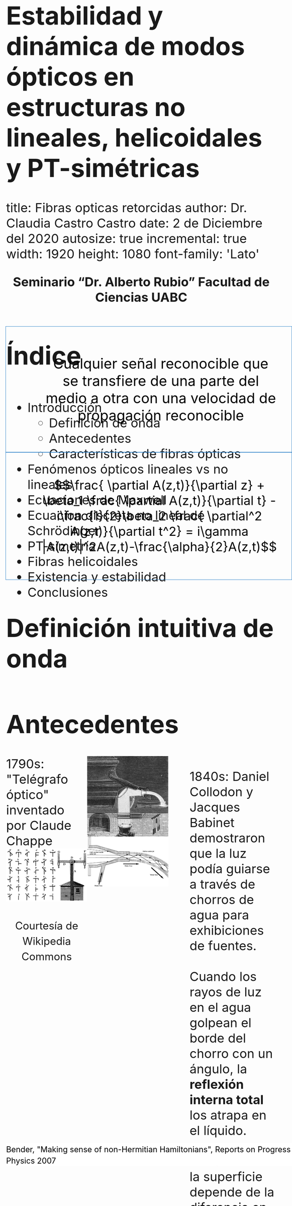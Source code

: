 <style>

.section .reveal .state-background {
   background: #ffffff;
   word-wrap: normal;
  -moz-hyphens: none;
}

.reveal h1, .reveal h2, .reveal h3 {
  word-wrap: normal;
  -moz-hyphens: none;
}

.section .reveal h1, 
.section .reveal h2,
.section .reveal h3,  
.section .reveal ul,
.section .reveal p {
   color: black;
   margin-top: 50px;
   text-align: center;
}

.midcenter {
    position: fixed;
    top: 50%;
    left: 50%;
}

.footer {
    color: black; 
    background: #ffffff;
    position: fixed; 
    top: 95%;
    text-align:left; 
    width:100%;
    font-size: 30px;
}

table {
  border: 1px solid black;
  text-align: center;
  border-bottom: 1px solid #ddd;
}

th {
  text-align: center;
}

tr {
  text-align: center;
}

td {
  text-align: center;
}


table.minimalistBlack {
    border: 3px solid #000000;
    width: 100%;
    text-align: center;
    border-collapse: collapse;
}

body{
  font-size: 40px;
}

</style>


<!-- foo 
Highlighting
bold
strong
orange <b style="color:#d95f02"> text </b>
green  <b style="color:#1b9e77"> text </b>
purple <b style="color:#d24693"> text </b>
red    <b style="color:#FF0000"> text </b>
blue   <b style="color:#0000FF"> text </b>

<p style = "font-size: 50px;">Definición de onda </p>

font-weight:bold;
-->

Estabilidad y dinámica de modos ópticos en estructuras no lineales, helicoidales y PT-simétricas 
=================================================
title: Fibras opticas retorcidas
author: Dr. Claudia Castro Castro
date: 2 de Diciembre del 2020
autosize: true
incremental: true
width: 1920
height: 1080
font-family: 'Lato'


<p style="text-align:center; font-weight:bold">Seminario “Dr. Alberto Rubio” Facultad de Ciencias UABC </p>

<div class='footer'>
<center>
   Copyright Disclaimer: material is for educational purposes only under fair use.
</center>
</div>

Índice
==========================================================

<div style="float:left; width:100%">
<ul>
<li>
Introducción
    <ul>
      <li>Definición de onda</li>
      <li>Antecedentes</li>
      <li>Características de fibras ópticas</li>
    </ul>
<li>Fenómenos ópticos lineales vs no lineales</li>   
<li>Ecuaciones de Maxwell</li>
<li>Ecuacion discreta no lineal de Schrödinger </li>
<li>PT-simetría</li>
<li>Fibras helicoidales</li>
<li>Existencia y estabilidad</li>
<li>Conclusiones</li>
</ul>
</div>


Definición intuitiva de onda 
========================================================

<div style="border: 1px solid blue;border-color:#287EC7; color:black;position: fixed; top:30%; text-align:center;left:5%;padding:1em; font-size: 45px" class="fragment">
<ul style="list-style-type:none;">
Cualquier señal reconocible que se transfiere de una parte del medio a otra con una velocidad de propagación reconocible
</ul>
</div> 


<div class='footer'>
<small>Whitham, G. B., "Linear and nonlinear waves", Ed. John Wiley & Sons, 1974</small>
</div>


Antecedentes
========================================================

<div style="float:left; width:30%" class="fragment">
1790s: "Telégrafo óptico" inventado por Claude Chappe 
<img src="figs/telegrafooptico.jpeg" alt="Telegrafo optico y sus simbolos"><div style="float:center; width:100%">
</div>
<p style="text-align:center">
<small>Courtesía de Wikipedia Commons </small>
</p>
</div>

<div style="float:left; width:30%" class="fragment">
<img src="figs/fountain.png" alt="Luz guida en chorros de agua"><div style="float:center; width:100%">
</div>
</div>


<div style="float:left; width:40%">
<ul style="list-style-type:none;">
<li> 1840s: Daniel Collodon y Jacques Babinet demostraron que la luz podía guiarse a través de chorros de agua para exhibiciones de fuentes.
</li>
<li></br>
Cuando los rayos de luz en el agua golpean el borde del chorro con un ángulo, la <strong>reflexión interna total</strong> los atrapa en el líquido.
</li>

<li></br>
Refracción en la superficie depende de la diferencia en el <strong>índice de refracción</strong>; cuanto mayor es la diferencia, más refracción
</li>
</ul>
</div>

<div class='footer'>
<small>Hecht, J. City of Light: The Story of Fiber Optics
Oxford University Press, 1999</small>
</div>


Reflexión interna total (TIR)
========================================================

<div style="float:left; width:100%">
<ul style="list-style-type:none;">
<li> 
Es un efecto secundario de la <i>refracción</i>, la curvatura de la luz que pasa de un material transparente a otro.
</li>
</ul>
</div>

<div style="float:left; width:50%" class="fragment">
<img src="figs/refraction_city_of_light.png" alt="Refraction de vidrio a aire"><div style="float:center; width:100%">
</div>
<p style="text-align:center">
<small>Courtesía de Hecht, J. City of Light: The Story of Fiber Optics, 1999</small>
</p>
</div>

<div style="float:left; width:50%">
<ul style="list-style-type:none;">
<li></br><strong>Índice de refracción</strong>
$$n=\frac{\text{velocidad de la luz en el vacio}}{\text{velocidad en el material}}$$
</li>
<li></br><strong>Ley de Snell</strong>
$$n_1 \sin{\theta_1} = n_2 \sin{\theta_2} $$
</li>
<li></br>Resposable por 
</li>
</ul>
</div>

<div style="float:left; width:10%;padding-left:5%" class="fragment">
<img src="figs/fresnel.JPG" alt="Lente de faro Fresnel"><div style="float:center; width:100%">
</div>
</div>

<div style="float:left; width:15%" class="fragment">
<img src="figs/lotus.jpeg" alt="Flor de loto de cristal"><div style="float:center; width:100%">
</div>
</div>

<div style="float:left; width:20%" class="fragment">
<img src="figs/diamond.jpg" alt="Total Internal Reflections in Diamond "><div style="float:center; width:100%">
</div>
<p style="text-align:center">
<small>Courtesía de Wikimedia Commons</small>
</p>
</div>


Reflexión interna total (TIR)
========================================================

<div style="float:left; width:100%">
<ul style="list-style-type:none;">
<li> 
</li>
</ul>
</div>

<div style="float:left; width:40%;font-size: 40px" class="fragment">
<img src="figs/totalinternalreflexion.png" alt="Luz guida en chorros de agua"><div style="float:center; width:100%">
</div>
<p style="text-align:center">
<small>Courtesía de Hecht, J. City of Light: The Story of Fiber Optics, 1999</small>
</p>
</div>


<div style="float:left; width:60%">
<ul>
<li> La luz que golpea la superficie casi directamente se refracta en el aire
</li>

<li>Hay un <b>ángulo crítico</b> donde no puede emerger al aire, se mide a partir de una línea llamada <b>normal</b> que es perpendicular a la superficie.
</li>
<li>Si $\theta_1 > \sin^{-1}\left(\frac{n_2}{n_1}\right)$ $\Rightarrow \sin \theta_2 > 1 \;\;(!)$
</li>
<li>
La luz fuera del ángulo crítico se refleja de nuevo en el cristal.
</li>
<li>ángulo crítico
$\theta_c = \sin^{-1}\left(\frac{n_2}{n_1}\right)$ existe solo cuando $n_2 < n_1$, entonces
TIR ocurre solo dentro del <b>medio con índice más alto</b>
</li>
</ul>
</div>

<div style="float:left; width:20%; padding-left:20%" class="fragment">
<img src="figs/tir_in_a_wine_glass.jpg" alt="Demonstration of Total-Internal-Reflection(TIR) in a wine glass"><div style="float:center; width:100%">
</div>
<p style="text-align:center">
<small>Courtesía de Keerthi, CC BY 4.0 via Wikimedia Commons</small>
</p>
</div>


Inicios de las fibras ópticas
========================================================

<div style="float:left; width:100%">
<ul>
<li>Generaciones de artesanos, inventores, ingenieros y científicos
desarrollaron la tecnología para hacer vidrio
</li>
  <ul>
  <li> Es <b>maleable</b> cuando está caliente, así como la <b>transparencia</b> del sólido, lo que lo ha convertido en un material atractivo.
  </li>
  <li> El ingrediente más importante del vidrio común es el dióxido de silicio, un mineral duradero conocido como <strong>Sílice/Silica</strong>.
  </li>
  </ul>
<li> 1930s: Heinrich Lamm (médico) primera persona conocida que ha demostrado la transmisión de imágenes a través de un arreglo de fibras ópticas
</li> 
  <ul>
  <li> Sin embargo, las fibras descubiertas transmitían imágenes de manera deficiente.
  </li>
  </ul>
<li>1950s: Van Heel y O'Brien recubren una fibra descubierta con un <b>material de índice menor</b> mantendría la TIR mientras protege la superficie óptica
</li>
<ul>
<li>Fibras revestidas de vidrio tenían una atenuación de aproximadamente un <b>decibel por metro (dB/m)</b>, lo que está bien para imágenes médicas, pero demasiado alto para comunicaciones.
</li>
</ul>
</ul>
</div>

<div class='footer'>
<small>Hecht, J. City of Light: The Story of Fiber Optics
Oxford University Press, 1999</small>
</div>



Fibras ópticas
========================================================

<div style="float:left; width:35%" class="fragment">
<img src="figs/cable.jpg" alt="Esquema de fibra optica multi-nucleo"><div style="float:center; width:100%">
</div>
<p style="text-align:left">
<small>Courtesía de depositphotos.com</small>
</p>
</div>

<div style="float:left; width:30%" class="fragment">
<img src="figs/hexagonalarray.png" alt="Esquema de un arreglo 2D"><div style="float:center; width:100%"></div>
<p style="text-align:center">
<small>Pertsch et al. Nonlinearity and
disorder in fiber arrays. Physical
Review letters, 2004</small>
</p>
</div>

<div style="float:left; width:35%" class="fragment">
<img src="figs/array.png" alt="Esquema de un arreglo 2D"><div style="float:center; width:100%">
</div>
<p style="text-align:center">
<small>Joannopoulos et al. Photonic crystals: molding the flow of light. Princeton University Press, 2011.</small>
</p>
</div>


Características de las fibras ópticas
========================================================

<div style="float:left; width:33%" class="fragment">
<img src="figs/dielectric_fiber.png" alt="Esquema de fibra optica dielectric y el perfil de indices de refraccion"><div style="float:center; width:100%">
</div>
<p style="text-align:center">
<small>Agrawal G., Nonlinear fiber optics, Academic Press, 2013</small>
</p>
</div>


<div style="float:left; width:65%">
<ul>
<li> En su forma más simple, una fibra optica consiste de un nucle de cristal rodeado de una revestimiento con índice de refracción $n_c$
<li> Índice de refracción del revestimiento es $n_1$</br>
con $n_c < n_1$ 
</li>
<li>El material de elección para las fibras ópticas de <b>baja pérdida</b> es el cristal de <strong>sílice</strong> puro sintetizado mediante la fusión de moléculas de $SiO_2$.
</li>
<li>La diferencia del índice de refracción entre el núcleo y el
el revestimiento se realiza mediante el uso selectivo de dopantes durante el proceso de fabricación. Los dopantes como $GeO_2$ y $P_2 O_5$ aumentan el índice de refracción de del sílice y son adecuados para el núcleo
</li>
<li>Poder transmitido
$$P_T = P_0 exp(-\alpha L)$$
$P_0$ poder inicial, $L$ longitud, $\alpha$ constante de atenuación
</li>
</ul>
</div>


Dispersión
========================================================

<div style="float:left; width:40%" class="fragment">
<img src="figs/waterdrop.jpg" alt="Gota que cae en agua"><div style="float:center; width:100%">
</div>
<p style="text-align:center">
<small>Cortesia de Pixabay </small>
</p>
</div>

 
<div style="float:left; width:60%">
<ul>
<li> Como cuando una piedra que cae en un estanque inmóvil produce ondas en la superficie del agua, eventualmente desaparecen y se desvanecen
</li>
<li>
Un rayo de luz puede extenderse cuando viaja a través de diferentes medios.
</li>
<li> La dispersión temporal y la difracción espacial se deben a la dependencia del índice de refracción de la frecuencia y la longitud de onda
</li>
<li>Ambos causan un ensanchamiento espacial y temporal de la luz.
</li>
</ul>
</div>


<div class='footer'>
<small>Yang J., "Nonlinear waves and nonintegrable systems", Ed. SIAM, 2010</small>
</div>



Ecuaciones de Maxwell
========================================================

La luz es una <b>onda electro-magnética</b> que consiste de un campo eléctrico  y un campo magnético oscilando a una tasa muy alta ($10^{14}$ Hz) viajando en el espacio con una dirección perpendicular a ambos campos vectoriales

<div style="float:left; width:30%">
<ul style="list-style-type:none;">
<li>
$$\begin{align}
\nabla\times\mathbf{E}=&-\frac{\partial\mathbf{B}}{\partial t}\\
\nabla\times\mathbf{H}=&\mathbf{J}+\frac{\partial\mathbf{D}}{\partial t}\\
\nabla\cdot\mathbf{D}=&\rho_{v}\\
\nabla\cdot\mathbf{B}=&0
\end{align}$$
</li>
</ul>
</div>

<div style="float:left; width:40%">
<ul style="list-style-type:none;">
<li> 
</br>$\mathbf{E}$ campo eléctrico [$V/m$]
</br>$\mathbf{B}$ densidad de flujo magnético [$T$]
</br>$\mathbf{H}$ campo magnético [$A/m$]
</br>$\mathbf{D}$ densidad de flujo eléctrico [$C/m^2$]
</br>$\mathbf{J}$ densidad de corriente eléctrica  [$A/m^2$]
</li>
</ul>
</div>

<div style="float:left; width:30%">
<ul style="list-style-type:none;">
<li></br> $\mathbf{D}=\varepsilon \mathbf{E}$
</br>$\mathbf{B}=\mu \mathbf{H}$
</br>$\mathbf{J}=\sigma \mathbf{E}$
</br></br>$\varepsilon= \varepsilon_0 \varepsilon_r$ dielectric permittivity
</br>$\mu= \mu_0 \mu_r$ permeability
</br>$\sigma$ electric conductivity
</li>
</ul>
</div>

<div style="float:left; width:100%">
<ul style="list-style-type:none;">
</ul>
</div>



<div style="float:left; width:100%">
<ul>
<h2>Ecuación de onda</h2>
<li>El campo vectorial eléctrico satisface la ecuación de onda
$$\nabla^2 \mathbf{E}(\mathbf{r},t)-\frac{1}{c^2}\frac{\partial^2 \mathbf{E}(\mathbf{r},t)
}{\partial t^2}=0$$
</li>
<li><strong>T-simetría</strong>: ecuación es <strong>invariante</strong>  w. r. t. tiempo $t\rightarrow -t$
</li>
</ul>
</div>

<div class='footer'>
<small>Wartak, Computational photonics, Cambridge Univeristy Press, 2013</small>
</div>



Óptica lineal vs no lineal
========================================================

<div style="float:left; width:100%">
<ul style="list-style-type:none;">
<li><b style="color:#1b9e77"> Lineal </b>: las ondas electromagnéticas inducen una separación de las cargas en el material, es decir, una <i>polarización</i> $P_L$, la cual es <b style="color:#1b9e77">directamente proporcional</b> al campo eléctrico
$$P = \varepsilon_0 \chi^{(1)} E$$
donde   $\varepsilon_0$ es la <i>permitividad del vacío</i> y
$\chi^{(1)}$ es la constante de <i>susceptibilidad</i>.
</li>
</ul>
</div>

<div style="float:left; width:100%">
<ul>
<li> Interacción de la luz con la materia <b style="color:#1b9e77">no modifica</b> las propiedades de onda
</li>
<li>Ejemplos de fenómenos ópticos lineales:
</li>
</ul>
</div>


<div style="float:left; width:11%" class="fragment">
<img src="figs/cat.jpg" alt="Reflejo de un gato en un espejo"><div style="float:center; width:100%"></div>
<p style="text-align:center"><small>
Reflexión
</small></p>
</div>


<div style="float:left; width:14%" class="fragment">
<img src="figs/pencil.jpg" alt="Ejemplos de fenómenos ópticos lineales"><div style="float:center; width:100%">
</div>
<p style="text-align:center"><small>
Refracción
</small></p>
</div>



<div style="float:left; width:33%" class="fragment">
<img src="figs/photochomic-vs-transition-lenses.jpg" alt="Lentes photocromaticos"><div style="float:center; width:100%">
</div>
<p style="text-align:center"><small>
Photocromia
</small></p>
</div>


<div style="float:left; width:42%">
<ul style="list-style-type:none">
<li>$\diamond$ Linealidad es una suposición que solo es válida para <b style="color:#1b9e77">bajas intensidades</b>
</li>
<li></br>
</li>
<li>$\diamond$ Casi todos los materiales tienen algunos efectos no lineales si la fuente de luz solo es lo suficientemente potente  <b style="color:#d95f02">altas intensidades</b>
</li>
</ul>
</div>

<div class='footer'>
   <small>Agrawal G., Nonlinear fiber optics, Academic Press, 2013 </small>
</div>



Óptica no lineal
========================================================

<div style="float:left; width:100%">
<ul style="list-style-type:none;">
<li><b style="color:#d95f02">No lineal</b>: describe el comportamiento de la luz en medios  en   cual   el   componente   dieléctrico   de la <i>polarización</i> responde a la forma no lineal del campo eléctrico de la luz $E$
$$P=\varepsilon_0  \chi^{(1)}E + \varepsilon_0 \chi^{(2)}E^2 +  \varepsilon_0 \chi^{(3)}E^3+\dots$$
</li>
</ul>
</div>

<div style="float:left; width:100%">
<ul>
<li> 2nd order susceptibility $$\chi^{(2)} \approx 1.94\times10^{-12}\;m/V$$
</li>
<li> 3rd order susceptibility$$\chi^{(3)} \approx 3.78\times10^{-24}\;m^2/V^2$$
</li>
<li> Para fibras de <strong>sílice</strong> $SiO_2$ el effecto de segundo orden es despreciable
</li>
<li> $\chi^{(3)}$ está asociada al <strong>effecto Kerr</strong>
</li>
<li>Polarizacion total: lineal + no lineal 
$$P(\omega) = \varepsilon_0 \chi^{(1)}E(\omega)+3\varepsilon_0\chi^{(3)}|E(\omega)|^2E(\omega)  $$
</li>
<li>Effective susceptibility
$$\chi_{eff} = \chi^{(1)}+3\chi^{(3)}|E(\omega)|^2 $$
</li>
<li>Está ligada al índice de refracción 
$$\bar{n} = 1+\chi^{(3)}=\bar{n}_0 +\bar{n}_2\;I$$
</li>
</ul>
</div>


Óptica no lineal: effecto Kerr 
========================================================
 

<div style="float:left; width:100%">
<ul style="list-style-type:none;">
<li> Descubierta por John Kerr en 1875
</li>
<li> Describe situaciones donde el índice de refracción depende de el campo eléctrico como 
$$\bar{n}(\omega, |E|^2)=\bar{n}_0(\omega) + \bar{n}_2(\omega)|E|^2$$
</li>
<li>Para sílice es $1.3\times10^{-22}\; m^2/V^2$
</li>
</ul>
</div>


Derivación de la ecuación de Schrödinger
========================================================

<div style="float:left; width:100%">
<ul style="list-style-type:none;">
<li>En medio Kerr el índice de refracción depende de la intensidad del campo eléctrico $I(t)$
$$\bar{n}(t)=\bar{n}_0 + \bar{n}_2 I(t), \;\;\;I(t)=2\bar{n}_0\varepsilon_0 c |A(z,t)|^2$$
</li>
<li> y 
$$E(z,t)=A(z,t)e^{i(\omega_0 t-\beta _0 z)}$$
</li>
<li>Aplicando transformada de Fourier del campo óptico
$$E(z,t)=\int_{-\infty}^{\infty} \tilde{E}(z,\omega)e^{i(\omega t - \beta z)} \;d\omega$$
</li>
<li>Considerar la expansion de Taylor de la constante de propagación
$$\beta(\omega) = \beta_0 + \beta _1 (\omega - \omega_0 )+\frac{1}{2}\beta_2 (\omega - \omega_0)^2 + \Delta \beta_{NL}$$
</li>
<li>Sustituir
$$\begin{align}
E(z,t)=&e^{-i\beta_0 z}\int_{-\infty}^{\infty} \tilde{E}(z,\omega)e^{i\omega t - i\beta_1 z \Delta \omega - i\frac{1}{2}\beta_2 z \Delta \omega^2-iz\Delta\beta_{NL} } \;d(\Delta\omega)\\
=&e^{i(\omega_0t-\beta_0 z)}\int_{-\infty}^{\infty} \tilde{E}(z,\omega_0 +\Delta \omega)e^{it\Delta\omega-i\beta_1 z \Delta \omega - i\frac{1}{2}\beta_2 z \Delta \omega^2-iz\Delta\beta_{NL}} \;d(\Delta\omega)\\
\equiv&e^{i(\omega_0 t-\beta _0 z)} A(z,t)
\end{align}$$
</li>
</ul>
</div>

<div class='footer'>
<small>Wartak, "Computational photonics", Cambridge Univeristy Press, 2013</small>
</div>



Derivación de la ecuación de Schrödinger
========================================================

<div style="float:left; width:100%">
<ul style="list-style-type:none;">
<li> Hemos definido 
$$A(z,t) = \int_{-\infty}^{\infty} \tilde{E}(z,\omega_0 +\Delta \omega)e^{it\Delta\omega-i\beta_1 z \Delta \omega - i\frac{1}{2}\beta_2 z \Delta \omega^2-iz\Delta\beta_{NL}} \;d(\Delta\omega)
=\int_{-\infty}^{\infty} \tilde{E}(z,\omega_0 +\Delta \omega)e^{ig(z,t)} \;d(\Delta\omega)$$
</li>
<li> Derivar
$$\begin{align}
\frac{ \partial A(z,t)}{\partial t}  =&\int_{-\infty}^{\infty} \tilde{E}(z,\omega_0 +\Delta \omega)i\Delta \omega e^{ig(z,t)} \;d(\Delta\omega) \\
\frac{ \partial^2 A(z,t)}{\partial t^2}  =&\int_{-\infty}^{\infty} \tilde{E}(z,\omega_0 +\Delta \omega)(i\Delta \omega)^2 e^{ig(z,t)} \;d(\Delta\omega) \\
\frac{ \partial A(z,t)}{\partial z}  =&\int_{-\infty}^{\infty} \tilde{E}(z,\omega_0 +\Delta \omega)(-i\beta_1  \Delta \omega - i\frac{1}{2}\beta_2 \Delta \omega^2-i\Delta\beta_{NL}) e^{ig(z,t)} \;d(\Delta\omega) 
\end{align}$$
</li>
<li>Combinar
$$\frac{ \partial A(z,t)}{\partial z} +  \beta_1 \frac{ \partial A(z,t)}{\partial t} -i\frac{1}{2}\beta_2 \frac{ \partial^2 A(z,t)}{\partial t^2} =  \int_{-\infty}^{\infty} \tilde{E}(z,\omega_0 +\Delta \omega) \left[  ... \right]e^{ig(z,t)} \;d(\Delta\omega)$$
</li>
<li> La expresión en $[...]$ es $-i\bar{n}_2k_0 I$
</li>
<li>Entonces
$$\frac{ \partial A(z,t)}{\partial z} +  \beta_1 \frac{ \partial A(z,t)}{\partial t} -i\frac{1}{2}\beta_2 \frac{ \partial^2 A(z,t)}{\partial t^2} =  -i\bar{n}_2k_0I \int_{-\infty}^{\infty} \tilde{E}(z,\omega_0 +\Delta \omega) e^{ig(z,t)} \;d(\Delta\omega)$$
</li>
</ul>
</div>

<div class='footer'>
<small>Wartak, "Computational photonics", Cambridge Univeristy Press, 2013</small>
</div>


Derivación de la ecuación de Schrödinger
========================================================

<div style="float:left; width:100%">
<ul style="list-style-type:none;">
<li>
</li>
<li>Entonces
$$\frac{ \partial A(z,t)}{\partial z} +  \beta_1 \frac{ \partial A(z,t)}{\partial t} -i\frac{1}{2}\beta_2 \frac{ \partial^2 A(z,t)}{\partial t^2} =  -i\bar{n}_2k_0 I \int_{-\infty}^{\infty} \tilde{E}(z,\omega_0 +\Delta \omega) e^{ig(z,t)} \;d(\Delta\omega)$$
</li>
<li>
$$``\qquad" \qquad =  -i\bar{n}_2k_0 I A(z,t)$$
</li>
<li> Por lo tanto 
</li>
</ul>
</div>


<div style="border: 1px solid blue;border-color:#287EC7; color:black;position: fixed; top:40%; text-align:center;left:5%;padding:1em;" class="fragment">
<ul style="list-style-type:none;">
<li>
$$\frac{ \partial A(z,t)}{\partial z} +  \beta_1 \frac{ \partial A(z,t)}{\partial t} -i\frac{1}{2}\beta_2 \frac{ \partial^2 A(z,t)}{\partial t^2} = i\gamma |A(z,t)|^2A(z,t)-\frac{\alpha}{2}A(z,t)$$
</li>
</ul>
</div> 


<div class='footer'>
<small>Wartak, Computational photonics, Cambridge Univeristy Press, 2013</small>
</div>


Ecuación discreta no lineal de Schrödinger (DNLS)
========================================================


<div style="float:left; width:100%">
<ul style="list-style-type:none;">
<li> 
Considere la dinámica de propagación en un arreglo <b>discreto</b> de fibras ópticas descrita por la ecuación discreta de Schrödinger no lineal (DNLS)
$$\begin{equation}\label{eq:DNLSE}
i \frac{dc_n}{dz} =  \epsilon_n c_n  - k(c_{n+1}+c_{n-1}) + \sigma|c_n|^2c_n,
\end{equation}$$
</li>
<li>$c_n$: amplitudes complejas,  en el sitio $n$, que dependen de la dirección de la variable de propagación $z\in\mathbb{R}$
</br>$k$: fuerza uniforme de acoplamiento con el vecino más cercano
</br>$\epsilon_n$: perfil de índice de refracción in-situ
</br>$\sigma$: fuerza de no linealidad
</li>
<li>$\diamond$ El hamiltoniano que da lugar a las ecuaciones de movimiento viene dado por la ecuación
$$\begin{equation}\label{eq:hamiltonian}
H_D = \sum_n \epsilon_n|c_n|^2 + \frac{\sigma}{2}|c_n|^4 - k\left(c_{n+1}c_n^*+c^*_{n+1}c_n  \right).
\end{equation}$$
</li>
<li>Configuración ideal de guías de ondas ópticas idénticas, donde $\epsilon_n$ es una constante fija $\epsilon$.
</li>
</ul>
</div>


<div style="float:left; width:60%;padding-left:20%" class="fragment">
<img src="figs/flatarray.png" style="width:100%" alt="Surface with positive orientation"><div style="float:left; width:100%">
</div>
<p style="text-align:center"><small>
Representación esquemática de un arreglo de guías de ondas ópticas planar. $r_n$ es el radio de cada núcleo en particular
</small></p>
</div>


Parity-Time (PT) simetría
========================================================

<div style="float:center; width:100%">
<ul style="list-style-type:none;">
<li>
<table style="font-size: 40px; width: 100%; text-align: center; " class="minimalistBlack">
<tr>
  <th>Quantum Mechanics</th>
  <th>Optics</th>
</tr>
<tr>
  <td>Schrödinger equation</td>
  <td>Paraxial equation</td>
</tr>
<tr>
  <td>$i\hslash\frac{\partial\Psi}{dt}+\frac{h^{2}}{2m}\frac{\partial^{2}\Psi}{\partial x^{2}}-V\left(x\right)\Psi=0$</td>
  <td>$i\lambda\frac{\partial E}{\partial z}+\frac{\lambda^{2}}{2}\frac{\partial^{2}E}{\partial x^{2}}+n\left(x\right)E=0$</td>
</tr>
<tr>
  <td>time </td> <td>propagation distance</td>
</tr>
<tr>
  <td>$t$</td>  <td>$z$</td>
</tr>
<tr>
  <td>Plank's constant </td> <td>Wavelength</td>
</tr>
<tr>
  <td>$\hslash$</td>  <td>$\lambda=\frac{1}{k}$</td>
</tr>
<tr>
  <td>Probability amplitude </td> <td>Electric field envelope</td>
</tr>
<tr>
  <td>$\Psi\left(x,t\right)$</td>  <td>$E\left(x,z\right)$</td>
</tr>
<tr>
  <td>Complex potential</td> <td>Complex refraction</td>
</tr>
<tr>
  <td>$V\left(x\right)=V_{R}\left(x\right)+iV_{I}\left(x\right)$</td>  <td>$n\left(x\right)=n_{R}\left(x\right)+in_{I}\left(x\right)$</td>
</tr>
</table>
</li>
</ul>
</div>


Parity-Time (PT) simetría
========================================================

<div style="float:left; width:100%">
<ul style="list-style-type:none">
<li>Bender consideró si un sistema hamiltoniano mecánico cuántico con un potencial complejo puede tener un espectro real. 
</li>
<li><center>
P: $\hat{x}\rightarrow -\hat{x}\;$ y $\;\hat{p}\rightarrow -\hat{p}$</br>
T: $\hat{x}\rightarrow \hat{x}\;$, $\;\hat{p}\rightarrow -\hat{p}\;$, y  $\;i\rightarrow -i$ </center>
</br>$\hat{p}$: momentum operator.
</br>$\hat{x}$: space operator.
</li>
<li>
<p style="border:3px; border-style:solid; border-color:#287EC7; padding: 1em;"> <strong> Condición de PT-simetría</strong>
$$V(x) = V^*(-x)\qquad n(x)= n^*(-x)$$ 
</p>Esto se traduce en el potencial complejo cuya parte real es una función par mientras que la parte imaginaria es impar.
</li>
<li> $\circ$ Hamiltoniano PT-simétrico
<ul>
<li> Puede tener un eigen-espectro real
</li>
<li> Eigen-estados PT-simétricos puede que occurran para cierto régimen paramétrico
</ul>
</li>
</ul>
</div>


<div class='footer'>
<small>Bender, "Making sense of non-Hermitian Hamiltonians", Reports on Progress in Physics 2007</small>
</div>


Parity-Time (PT) simetría
========================================================

<div style="float:left; width:50%" class="fragment">
Sistemas ópticos acoplados convencionales y PT-simétricos. 
<img src="figs/nphys1515-f1.png"><div style="width:100%">
</div>
<p style="text-align:center"><small>Rüter et al., Nature Physics, 2010
</small></p>
</div>

<div style="float:left; width:32%" class="fragment">
Propagación del haz en dos guías de ondas PT-simétricas no lineales.
<img src="figs/ramezani_img.jpg" alt="Metasuperficie"><div style="float:center; width:100%">
</div>
<p style="text-align:center"><small> Ramezani et al. PR A 2010
</small></p>
</div>

<div style="float:left; width:50%;padding-left:20%" class="fragment">
Dispersor recubierto con una metasuperficie ultrafina con pérdida y ganancia equilibradas. 
<img src="figs/invisibility.jpg" alt="Metasuperficie"><div style="float:center; width:100%">
</div>
<p style="text-align:center"><small>Sounas et al., Phys. Rev. Applied 2015
</small></p>
</div>


Fibras  multi-núcleo no lineal PT-simétricas
========================================================

<div style="float:left; width:100%">
<ul style="list-style-type:none;">
<li> Considere la dinámica de propagación del haz en una fibra discreta de múltiples núcleos de $N$ sitios dispuestos igualmente espaciados en un anillo de radio $R_0$ donde cada núcleo tiene un radio $r_0$, descrito por las ecuaciones de modos acoplados
ecuación discreta de Schrödinger no lineal (DNLS)
$$i\frac{{dc_{n}}}{dz}=k\left(c_{n+1}+c_{n-1}\right)+i\gamma_{n}c_{n}+\sigma|c_{n}|^{2}c_{n}$$
</li>
<li>$c_n$: representa amplitudes complejas,  en el sitio $n$, que dependen de la dirección de propagación $z\in\mathbb{R}$
</br>$k$: fuerza uniforme del acoplamiento con el vecino más cercano
</br>$\gamma_n$:tasa de <b style="color:blue">ganancia</b> óptica (${\color{blue} {\gamma_n>0}}$) o <b style="color:gray">pérdida</b> (${\color{gray} {\gamma_n<0}}$)

</li>
</ul>
</div>


<div style="float:left; width:50%;padding-left:25%" class="fragment">
<img src="figs/diagram.jpg" alt="Esquema de una fibra optica torcida"><div style="float:center; width:100%">
</div>
<p style="text-align:center"><small>Esquema de fibra óptica multi-core PT-simétrica
</small></p>
</div>




Fibras  multi-núcleo no lineal helicoidal PT-simétricas
========================================================

<div style="float:left; width:100%">
<ul style="list-style-type:none;">
<li> Considere la dinámica de propagación del haz en una fibra discreta de múltiples núcleos de $N$ sitios dispuestos igualmente espaciados en un anillo de radio $R_0$ donde cada núcleo tiene un radio $r_0$, descrito por las ecuaciones de modos acoplados
Dinámica de propagación en una matriz discreta de fibras ópticas descrita por la ecuación discreta de Schrodinger no lineal (DNLS)
$$i\frac{{dc_{n}}}{dz}=k\left({\color{orange} {e^{-i\phi}}}c_{n+1}+{\color{orange} {e^{i\phi}}}c_{n-1}\right)+i\gamma_{n}c_{n}+\sigma|c_{n}|^{2}c_{n}$$
</li>
<li>$c_n$: representa amplitudes complejas,  en el sitio $n$, que dependen de la dirección de la variable de propagación $z\in\mathbb{R}$
</br>$k$: fuerza uniforme del acoplamiento con el vecino más cercano

</br>$\gamma_n$: tasa de <b style="color:blue">ganancia</b> óptica (${\color{blue} {\gamma_n>0}}$) o <b style="color:gray">pérdida</b> (${\color{gray} {\gamma_n<0}}$)
</br> $\phi$: <b style="color:#d95f02">Peierls phase</b>
</li>
</ul>
</div>


<div style="float:left; width:50%;padding-left:25%" class="fragment">
<img src="figs/twisted_multicore.png" alt="Esquema de una fibra optica torcida"><div style="float:center; width:100%">
</div>
<p style="text-align:center"><small>Esquema de fibra óptica helicoidal PT-simétrica
</small></p>
</div>


Ruptura de PT-simetría: caso lineal
========================================================

<div style="float:left; width:100%">
$$i\frac{{dc_{n}}}{dz}=k\left(^{-i\phi}c_{n+1}+^{i\phi}c_{n-1}\right)+i\gamma_{n}c_{n}$$
<ul>
<li>PT-simetría alternante $\gamma_n=(-1)^{n+1}\gamma$,  $\gamma=2.04$
<ul><li>Cambio de signo $\Leftrightarrow$ ganancia/perdida</li></ul>
</li>
<li>Condiciones de frontera periódicas $c_{n + N} = c_n$</li>
<li>Otros valores usados $\sigma=0$, $n_s=1.552$, $R_0=8\mu m$, $\lambda=980nm$, $r_0=0.91R_0$</li>
</ul>
</div>

<div style="float:left; width:70;padding-left:15%" class="fragment">
Observe the PT-symmetry breaking induced by the twist of the fiber.
<img src="figs/linear6PTcase.png" alt="Esquema de una fibra óptica torcida"><div style="float:center; width:100%">
</div>
<p style="text-align:center"><small>Longhi S., PT phase control in circular multi-core fibers. Optics letters, 2016.
</small></p>
</div>

<div style="float:left; width:100%">
<ul style="list-style-type:none;">
<li>Cuando se tuerce por un ángulo de $\phi =\pi/6$ se volve inestable :(
</li>
</ul>
</div>

Ruptura de PT-simetría: caso lineal
========================================================

<div style="float:left; width:100%">
<ul>
<li> Buscamos soluciones estacionarias de la forma $$\begin{align}
-\lambda A	+	2k\cos{\phi}B+i\gamma A + \sigma|A|^2A=0, \label{eq:stationary_sol_reducida1}\\
-\lambda B	+	2k\cos{\phi}A-i\gamma B + \sigma|B|^2B=0. \label{eq:stationary_sol_reducida2}
\end{align}$$
</li>
<li> Suponemos que $A_n=A$ y $B_n = B$, en el caso linear la ruptura de la fase PT corresponde a todos los $\lambda$ reales, es decir
$$\sqrt{4\cos^{2}\phi}<\gamma/k \quad\text{y} \quad \sqrt{4\sin^{2}\phi\pm\sqrt{3}\sin{2\phi}}<\gamma/k$$
</li>
</ul>
</div>

<div style="float:left; width:45%;padding-left:25%" class="fragment">
<img src="figs/PtregionLinearTwisted.png" alt="fase PT"><div style="float:center; width:100%">
</div>
<p style="text-align:center"><small>Displays these regions in the plane $(\gamma/k,\phi)$
</small></p>
</div>


No lineal conservado (no PT)
========================================================
$$i\frac{{dc_{n}}}{dz}=k\left(e^{-i\phi}c_{n+1}+e^{i\phi}c_{n-1}\right)+{\color{gray} {i\gamma_{n}c_{n}}}+\sigma|c_{n}|^{2}c_{n}$$
con $\gamma_n =0$
<div style="float:left; width:100%">
<ul>
<li>Introduce la transformación $c_n = a_n(z)e^{i\varphi_ n}$, $\varphi_ {n+1} −\varphi_n= \phi$</li>
<li>Las ecuaciones para $a_n$ son la forma clásica uniforme, pero ahora la condición de frontera es modificada a  $a_{n+N} = a_n e^{ iN\varphi}$. 
</li>
<li>La transformación se refleja en el Hamiltoniano
$$H=\sum_{n=1}^N k \left( c_{n + 1} c_n^*e^{-i \phi} + c_n c^*_{n+1} e^{i \phi}\right)+\frac{\sigma}{2}|c_n|^4 = 
  \sum_{n=1}^N k \left( a_{n + 1} a_n^* + a_n a^*_{n+1} \right)+\frac{\sigma}{2}|a_n|^4.$$
</li>
<li>Poder total $$P = \sum_n^N |c_n|^2$$ 
</li>
</ul>
</div>



No lineal, helicoidal, pero conservado
========================================================

<div style="float:left; width:100%">
<ul>
<li>Este comportamiento sugiere que la característica topológica del giro y su efecto sobre la dinámica es bastante <b>robusto</b> a las contribuciones no lineales que afectan principalmente a las fases individuales
</li>
</ul>
</div>


<div style="float:left; width:80;padding-left:10%" class="fragment">
<img src="figs/stationary_nl.png" alt="Instabilty gain"><div style="float:center; width:100%">
</div>
<p style="text-align:center"><small>Evolution of field intensities for cores 1 (solid) and 4 (dashed) in the nonlinear, conservative, and defocusing case with $\gamma = 0$. Left and right panels correspond to non-twisted and twisted scenarios respectively.
</small></p>
</div>


No lineal, helicoidal, casi PT-simétrico
========================================================

<div style="float:left; width:55%">
<ul>
<li>Buscamos soluciones estacionarias de la forma
$$c_{n}=\begin{cases}
A_{n}e^{-i\lambda z}, & n=\text{impar}\\
B_{n}e^{-i\lambda z}, & n=\text{par}
\end{cases}$$
asumiendo $A_n=A$ y $B_n = B$
</li>
<li>Nos lleva a 
$$\begin{align}
-\lambda A	+	2k\cos{\phi}B+i\gamma A + \sigma|A|^2A=0, \label{eq:stationary_sol_reducida1}\\
-\lambda B	+	2k\cos{\phi}A-i\gamma B + \sigma|B|^2B=0. \label{eq:stationary_sol_reducida2}
\end{align}$$
</li>
<li>Por el momento $\gamma =0$</li>
<li>Notamos que podemos intercambiar $A$ con  $B$
$$A\left(-\lambda 	+	2k\cos{\phi}+ \sigma|A|^2\right)=0.
\label{eq:stationary_sol_reducida_A_order0}$$
</li>
<li>Desde donde podemos notar que existirá una solución no trivial si $$\lambda> 2k \cos \phi$$ cuando $\sigma$ es positivo.
</li>
</ul>
</div>

<div style="float:left; width:45%" class="fragment">
<img src="figs/stationary_solutions_0.png" alt="Instabilty gain"><div style="float:center; width:100%">
</div>
<p style="text-align:center"><small>Soluciones numéricas  $k = 1$, $\sigma = 1$, $\gamma = 0$, varios valores de $\phi$. El código de color es azul para $\pi/8$, naranja para $\pi/6$, amarillo para $\pi/5$ y violeta para $\pi/4$
</small></p>
</div>


No lineal, helicoidal, PT-simétrico
========================================================
<div style="float:left; width:100%">
<ul>
<li>
Considere un caso donde la fuerza de ganancia/pérdida es cercana a cero y que puede expandirse en términos de un parámetro pequeño  $\epsilon<<1$
</li>
<li>Nos gustaría continuar esta solución en un vecindad de $((A^{(0)}, B^{(0)})^T, \gamma^{(0)})$, aquí $A^{(0)}$ denota la solución asociada
al caso $\gamma = \gamma^{(0)} = 0$.
</li>
<li>
Introducimos expansiones en términos de $\epsilon$
$$\begin{array}{rl}
\gamma =& \gamma^{(0)} + \epsilon \gamma^{(1)} + \epsilon^2 \gamma^{(2)},\\
\lambda =& \lambda^{(0)} + \epsilon \lambda^{(1)} + \epsilon^2 \lambda^{(2)},\\
A=&A^{(0)}+\epsilon A^{(1)}+\epsilon^2 A^{(2)}, \textrm{y}  \\
B=&B^{(0)}+\epsilon B^{(1)}+\epsilon^2 B^{(2)}.
\end{array}$$
</li>
<li>A medida que activamos $\gamma$, sustituimos estas expansiones en. Los términos proporcionales a $\epsilon$ nos dan ecuaciones para  $A^{(1)}$ y $B^{(1)}$

$$\mathcal{M}U^{(1)}=\Psi U^{(0)} \qquad(\mathcal{O}(\epsilon)) $$

donde $U^{(j)}=\left(ReA^{(j)},ReB^{(j)},ImA^{(j)},ImB^{(j)}\right)^{T}$ con $j=0,1.$
</li>
</ul>
</div>

No lineal, helicoidal, PT-simétrico: existencia
========================================================
<div style="float:left; width:60%">
<ul style="list-style-type:none;">
<li>
For a given $\lambda^{(0)}$ and $\phi$ we want to find solutions of (Eq. $\mathcal{O}(\epsilon)$. We will consider three cases
</li>
<ul style="list-style-type:none;">
<li> Caso 1: $\lambda^{(0)}<2k\cos\phi,$
</br> Caso 2: $\lambda^{(0)}=2k\cos\phi,$
</br> Caso 3: $\lambda^{(0)}>2k\cos\phi.$
</li>
</ul>
<li></br>Now consider  $\lambda^{(0)}>2k\cos\phi$, and using that $A^{(0)}=B^{(0)},$ we can rewrite the determinant of $\mathcal{M}$
as a function of $\sigma, k, \phi, \lambda^{(0)}, x_{1}^{(0)}$, and $y_{1}^{(0)}$.
</li>
<li></br>Let $\sigma=1, k=1,$ and $\phi=\pi/6$.  
We have plotted the level sets on the $(x_ 1^{(0)},y_ 1^{(0)},\lambda^{(0)})$-plane where $\mathcal{M}$ is <strong>singular</strong>.
</li>
</ul>
</div>

<div style="float:left; width:40%" class="fragment">
<img src="figs/singular3D.png" alt="Singular contours"><div style="float:center; width:100%">
</div>
<p style="text-align:center"><small>
Superficies de nivel $(x_ 1^{(0)},y_ 1^{(0)},\lambda^{(0)})$-plano donde $\mathrm{det}\mathcal{M}=0$
</small></p>
</div>


Condición de solubilidad: existencia
========================================================
<div style="float:left; width:100%">
<ul style="list-style-type:none;">
<li>En tales casos, $\mathcal{M}$ no tendrá una inversa en el sentido ordinario, entonces podemos establecer una condición para la <strong>existencia</strong> de una solución como sigue
$$\Psi U^{(0)}\bot \mathrm{Null}\mathcal{M}^{T}.$$
</li>
<li>
La solución de norma mínima para un problema de <strong>mínimos cuadrados</strong> con matriz de coeficientes  $\mathcal{M}$ es $$U^{(1)}=\mathcal{M}^{+}\Psi U^{(0)}$$
</li>

<li>Entonces $\mathrm{Null}\mathcal{M}^{(0)T}$ está descrita por

$$\mathrm{Null}\mathcal{M}^{(0)T}=\left\{ \left(-\frac{m_{13}}{m_{12}} \alpha, -\frac{m_{13}}{m_{12}}\beta, \beta, \alpha \right)^{T}\arrowvert \alpha,\beta \in \mathbb{R} \right\}  $$
</li>
<li>Explícitamente
<p style="border:3px; border-style:solid; border-color:#287EC7; padding: 1em;" class="fragment"> $$\alpha\left[\left(\gamma^{(1)}-\lambda^{(1)}\right)\frac{\sigma x_{1}^{(0)2}y_{1}^{(0)}}{k\cos{\phi}}+\left(\gamma^{(1)}+\lambda^{(1)}\right)y_2^{(0)}\right]+
\beta\left[\left(-\gamma^{(1)}-\lambda^{(1)}\right)\frac{\sigma x_{2}^{(0)2}y_{2}^{(0)}}{k\cos{\phi}}+\left(-\gamma^{(1)}+\lambda^{(1)}\right)y_1^{(0)}\right]=0.$$
</p>
</li>
</ul>
</div>

Condición de solubilidad: existencia
========================================================
<div style="float:left; width:50%">
<ul>
<li>
A partir de esta ecuación, podemos resolver al orden $\gamma^{(1)}$ dado $\lambda^{(1)}$, $\alpha$ y $\beta$, para cada $\lambda^{(0)}$. 
</li>
<li>Bajo la premisa de que la <i>pseudoinversa</i> coincide con la matriz inversa para los casos no singulares, hemos obtenido $A^{(1)}$ y $B^{(1)}$ en términos de $\lambda^{(0)}$. 
</li>
<li>La figura a la derecha muestra que términos calculados de corrección de la amplitud
</li>
</ul>
</div>

<div style="float:left; width:50%" class="fragment">
<img src="figs/stationary_solutions_1.png" alt="Stationary solutions de orden 1"><div style="float:center; width:100%">
</div>
<p style="text-align:center"><small>
Soluciones estacionarias de orden $\epsilon$ para varios valores de $\phi$
</small></p>
</div>


Análisis de estabilidad
========================================================

<div style="float:left; width:100%">
<ul>
<li>
Comportamiento de las soluciones estacionarias ante pequeñas perturbaciones
</li>
<li>
Introduzca pequeñas perturbaciones $\delta_a (z)$ y $\delta_b (z)$, y escriba las amplitudes en la forma
$$A_n=\left(A^{s}+\delta_{a}\left(z\right)\right)e^{-i\lambda z}\qquad \text{and} \qquad B_n=\left(B^{s}+\delta_{b}\left(z\right)\right)e^{-i\lambda z}$$
</li>
<li>Se obtienen las ecuaciones de linearization 
$$\begin{align}
i\frac{d\delta_a}{dz}=& -\lambda \delta_a +2 k \cos{\phi}\delta_b+i\gamma\delta_a+2\sigma|A^s|^2\delta_a+ \sigma(A^s)^2\delta_a^*, \label{eq:perturbation_linear_a}\\
i\frac{d\delta_b}{dz}=& -\lambda \delta_b +2 k \cos{\phi}\delta_a-i\gamma\delta_b+2\sigma|B^s|^2\delta_b+ \sigma(B^s)^2\delta_b^*, \label{eq:perturbation_linear_b}
\end{align}$$
</li>
</ul>
</div>


Análisis de estabilidad
========================================================

<div style="float:left; width:100%">
<ul>
<li>Ganancia de inestabilidad $p$ como la parte real del valor propio con la mayor parte real positiva en términos de la constante de propagación y la no linealidad.
</li>
</li>
</ul>
</div>

<div style="float:left; width:70;padding-left:15%" class="fragment">
<img src="figs/instability.png" alt="Instabilty gain"><div style="float:center; width:100%">
</div>
<p style="text-align:center"><small>Ganancia de inestabilidad. Sin giro (izquierda) Con giro (derecha).
</small></p>
</div>

<div style="float:left; width:100%">
<ul>
<li>Los modos estacionarios no lineales que se propagan en guías de ondas multinúcleo radialmente simétricas con ganancia y pérdida equilibradas son altamente inestables.
</li>
</ul>
</div>


Conclusiones
========================================================

<div style="float:left; width:100%">
<ul>
<li>Exploramos cómo la dinámica de la fibra no lineal con seis núcleos se ve afectada por un giro inducido en el escenario cuando la ganancia/ pérdida no está presente en el modelo y cuando hay un perfil de ganancia/ pérdida alternante. 
</li>
<li>
Los resultados numéricos destacan el potencial de inducir una torsión de fibra para controlar la dinámica de la luz en fibras de múltiples núcleos no lineales y sugieren un escenario rico para una mayor exploración del espacio de parámetros.
</li>
</ul>
</div>


<div style="float:left; width:100%">
<ul  style="list-style-type:none;">
<li></br>
<p style="border:3px; border-style:solid; border-color:#287EC7; padding: 1em;" class="fragment">
<b style="color:#d95f02"> ¡Gracias! </b>
</p>

</li>
</ul>
</div>








